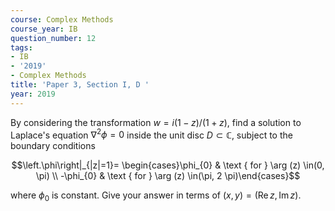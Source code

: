 ```yaml
---
course: Complex Methods
course_year: IB
question_number: 12
tags:
- IB
- '2019'
- Complex Methods
title: 'Paper 3, Section I, D '
year: 2019
---
```




By considering the transformation $w=i(1-z) /(1+z)$, find a solution to Laplace's equation $\nabla^{2} \phi=0$ inside the unit disc $D \subset \mathbb{C}$, subject to the boundary conditions

$$\left.\phi\right|_{|z|=1}= \begin{cases}\phi_{0} & \text { for } \arg (z) \in(0, \pi) \\ -\phi_{0} & \text { for } \arg (z) \in(\pi, 2 \pi)\end{cases}$$

where $\phi_{0}$ is constant. Give your answer in terms of $(x, y)=(\operatorname{Re} z, \operatorname{Im} z)$.